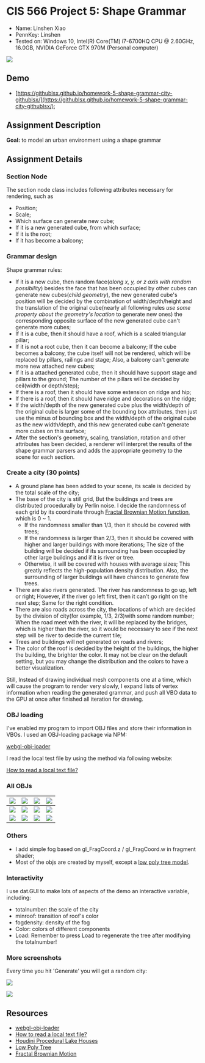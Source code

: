# CIS 566 Project 5: Shape Grammar

* Name: Linshen Xiao
* PennKey: Linshen
* Tested on: Windows 10, Intel(R) Core(TM) i7-6700HQ CPU @ 2.60GHz, 16.0GB, NVIDIA GeForce GTX 970M (Personal computer)

![](img/cover.png)

## Demo

- [https://githublsx.github.io/homework-5-shape-grammar-city-githublsx/](https://githublsx.github.io/homework-5-shape-grammar-city-githublsx/);

## Assignment Description

**Goal:** to model an urban environment using a shape grammar

## Assignment Details

### Section Node

The section node class includes following attributes necessary for rendering, such as

- Position;
- Scale;
- Which surface can generate new cube;
- If it is a new generated cube, from which surface;
- If it is the root;
- If it has become a balcony;

### Grammar design

Shape grammar rules:

- If it is a new cube, then random face(*along x, y, or z axis with random possibility*) besides the face that has been occupied by other cubes can generate new cubes(*child geometry*), the new generated cube's position will be decided by the combination of width/depth/height and the translation of the original cube(nearly all following rules *use some property about the geometry's location* to generate new ones) the corresponding opposite surface of the new generated cube can't generate more cubes;
- If it is a cube, then it should have a roof, which is a scaled triangular pillar;
- If it is not a root cube, then it can become a balcony; If the cube becomes a balcony, the cube itself will not be rendered, which will be replaced by pillars, railings and stage; Also, a balcony can't generate more new attached new cubes;
- If it is a attached generated cube, then it should have support stage and pillars to the ground; The number of the pillars will be decided by ceil(width or depth/step);
- If there is a roof, then it should have some extension on ridge and hip;
- If there is a roof, then it should have ridge and decorations on the ridge;
- If the width/depth of the new generated cube plus the width/depth of the original cube is larger some of the bounding box attributes, then just use the minus of bounding box and the width/depth of the original cube as the new width/depth, and this new generated cube can't generate more cubes on this surface;
- After the section's geometry, scaling, translation, rotation and other attributes has been decided, a renderer will interpret the results of the shape grammar parsers and adds the appropriate geometry to the scene for each section.

### Create a city (30 points)
- A ground plane has been added to your scene, its scale is decided by the total scale of the city;
- The base of the city is still grid, But the buildings and trees are distributed procedurally by Perlin noise. I decide the randomness of each grid by its coordinate through [Fractal Brownian Motion function](https://thebookofshaders.com/13/), which is 0 ~ 1. 
    - If the randomness smaller than 1/3, then it should be covered with trees; 
    - If the randomness is larger than 2/3, then it should be covered with higher and larger buildings with more iterations; The size of the building will be decided if its surrounding has been occupied by other large buildings and if it is river or tree.
    - Otherwise, it will be covered with houses with average sizes; This greatly reflects the high-population density distribution. Also, the surrounding of larger buildings will have chances to generate few trees. 
- There are also rivers generated. The river has randomness to go up, left or right; However, if the river go left first, then it can't go right on the next step; Same for the right condition.
- There are also roads across the city, the locations of which are decided by the division of city(for example, 1/3, 2/3)with some random number; When the road meet with the river, it will be replaced by the bridges, which is higher than the river, so it would be necessary to see if the next step will be river to decide the current tile;
- Trees and buildings will not generated on roads and rivers;
- The color of the roof is decided by the height of the buildings, the higher the building, the brighter the color. It may not be clear on the default setting, but you may change the distribution and the colors to have a better visualization.

Still, Instead of drawing individual mesh components one at a time, which will cause the program to render very slowly, I expand lists of vertex information when reading the generated grammar, and push all VBO data to the GPU at once after finished all iteration for drawing.

### OBJ loading
I've enabled my program to import OBJ files and store their information in VBOs. I used an OBJ-loading package via NPM:

[webgl-obj-loader](https://www.npmjs.com/package/webgl-obj-loader)

I read the local test file by using the method via following website:

[How to read a local text file?](https://stackoverflow.com/questions/14446447/how-to-read-a-local-text-file)

### All OBJs

|![](img/a1.png)|![](img/a2.png)|![](img/a3.png)|![](img/a4.png)|
|--------------|--------------|--------------|--------------|
|![](img/a5.png)|![](img/a6.png)|![](img/a7.png)|![](img/a8.png)|
|![](img/a9.png)|![](img/a10.png)|![](img/a11.png)|![](img/a12.png)|

### Others

- I add simple fog based on gl_FragCoord.z / gl_FragCoord.w in fragment shader;
- Most of the objs are created by myself, except a [low poly tree model](https://free3d.com/3d-model/low-poly-tree-v1-146606.html).

### Interactivity

I use dat.GUI to make lots of aspects of the demo an interactive variable, including:

* totalnumber: the scale of the city
* minroof: transition of roof's color
* fogdensity: density of the fog
* Color: colors of different components
* Load: Remember to press Load to regenerate the tree after modifying the totalnumber!

### More screenshots

Every time you hit 'Generate' you will get a random city:

![](img/b1.png)

![](img/b3.png)

## Resources

- [webgl-obj-loader](https://www.npmjs.com/package/webgl-obj-loader)
- [How to read a local text file?](https://stackoverflow.com/questions/14446447/how-to-read-a-local-text-file)
- [Houdini Procedural Lake Houses](https://vimeo.com/195580569)
- [Low Poly Tree](https://free3d.com/3d-model/low-poly-tree-v1-146606.html)
- [Fractal Brownian Motion](https://thebookofshaders.com/13/)

